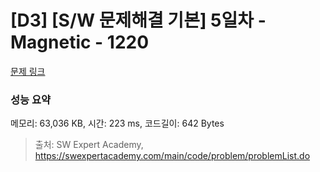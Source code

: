 # [D3] [S/W 문제해결 기본] 5일차 - Magnetic - 1220 

[문제 링크](https://swexpertacademy.com/main/code/problem/problemDetail.do?contestProbId=AV14hwZqABsCFAYD) 

### 성능 요약

메모리: 63,036 KB, 시간: 223 ms, 코드길이: 642 Bytes



> 출처: SW Expert Academy, https://swexpertacademy.com/main/code/problem/problemList.do